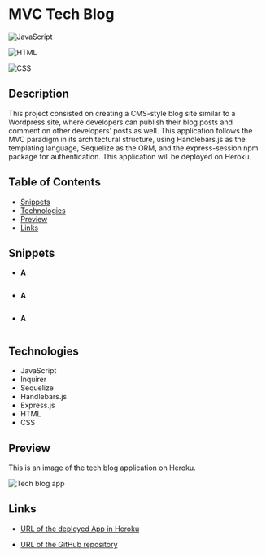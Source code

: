 # MVC Tech Blog 

![JavaScript](https://img.shields.io/badge/JavaScript-65.9%20%25-yellow)

![HTML](https://img.shields.io/badge/HTML-23.2%20%25-orange)

![CSS](https://img.shields.io/badge/CSS-10.9%20%25-purple)

## Description

This project consisted on creating a CMS-style blog site similar to a Wordpress site, where developers can publish their blog posts and comment on other developers’ posts as well. This application follows the MVC paradigm in its architectural structure, using Handlebars.js as the templating language, Sequelize as the ORM, and the express-session npm package for authentication. This application will be deployed on Heroku.

## Table of Contents

* [Snippets](#snippets)
* [Technologies](#technologies)
* [Preview](#preview)
* [Links](#links)

## Snippets 

* **A**
```            

```   
* **A**
```           

```  
* **A**
```            

```           

## Technologies

* JavaScript
* Inquirer
* Sequelize
* Handlebars.js
* Express.js
* HTML
* CSS 

## Preview

This is an image of the tech  blog application on Heroku.  

![Tech blog app](/public/assets/images/preview.png)

## Links

* [URL of the deployed App in Heroku](https://tech-blog-analuciarojas.herokuapp.com/)

* [URL of the GitHub repository](https://github.com/analuciarojas/MVC-Tech-Blog)
